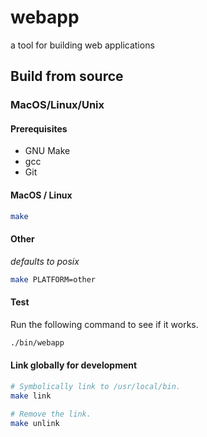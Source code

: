 webapp
======

a tool for building web applications

## Build from source ##

### MacOS/Linux/Unix ###

#### Prerequisites ####

* GNU Make
* gcc
* Git

#### MacOS / Linux ####

``` bash
make
```

#### Other ####

*defaults to posix*

``` bash
make PLATFORM=other
```

#### Test ####

Run the following command to see if it works.

``` bash
./bin/webapp
```

#### Link globally for development ####

``` bash
# Symbolically link to /usr/local/bin.
make link

# Remove the link.
make unlink
```
